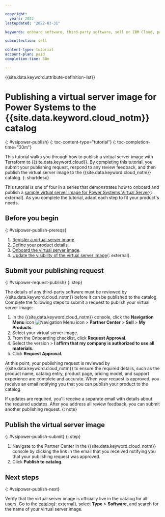 ```yaml
---

copyright:
  years: 2022
lastupdated: "2022-03-31"

keywords: onboard software, third-party software, sell on IBM Cloud, partner center, virtual server image, virtual machine image, image, vm, vsi, publish, Terraform, tutorial, sample

subcollection: sell

content-type: tutorial
account-plan: paid
completion-time: 30m

---
```


{{site.data.keyword.attribute-definition-list}}


# Publishing a virtual server image for Power Systems to the {{site.data.keyword.cloud_notm}} catalog
{: #vsipower-publish}
{: toc-content-type="tutorial"}
{: toc-completion-time="30m"}

This tutorial walks you through how to publish a virtual server image with Terraform to {{site.data.keyword.cloud}}. By completing this tutorial, you submit your publishing request, respond to any review feedback, and then publish the virtual server image to the {{site.data.keyword.cloud_notm}} catalog.
{: shortdesc}

This tutorial is one of four in a series that demonstrates how to onboard and publish a [sample virtual server image for Power Systems Virtual Server](https://github.com/IBM-Cloud/isv-power-vsi-product-deploy-sample){: external}. As you complete the tutorial, adapt each step to fit your product's needs.

## Before you begin
{: #vsipower-publish-prereqs}

1. [Register a virtual server image](/docs/sell?topic=sell-vsipower-register).
1. [Define your product details](/docs/sell?topic=sell-vsipower-define).
1. [Onboard the virtual server image](/docs/sell?topic=sell-vsipower-onboard).
1. [Update the visibility of the virtual server image](https://github.com/IBM-Cloud/isv-vsi-product-deploy-sample#update-the-visibility-of-your-image-patch-api){: external}.

## Submit your publishing request
{: #vsipower-request-publish}
{: step}

The details of any third-party software must be reviewed by {{site.data.keyword.cloud_notm}} before it can be published to the catalog. Complete the following steps to submit a request to publish your virtual server image:

1. In the {{site.data.keyword.cloud_notm}} console, click the **Navigation Menu** icon ![Navigation Menu icon](../icons/icon_hamburger.svg "Menu") > **Partner Center** > **Sell** > **My Products**.
1. Select your virtual server image.
1. From the Onboarding checklist, click **Request Approval**.
1. Select the version > **I affirm that my company is authorized to use all materials**.
1. Click **Request Approval**.

At this point, your publishing request is reviewed by {{site.data.keyword.cloud_notm}} to ensure the required details, such as the product name, catalog entry, product page, pricing model, and support experience are complete and accurate. When your request is approved, you receive an email notifying you that you can publish your product to the catalog.

If updates are required, you'll receive a separate email with details about the required updates. After you address all review feedback, you can submit another publishing request.
{: note}

## Publish the virtual server image
{: #vsipower-publish-submit}
{: step}

1. Navigate to the Partner Center in the {{site.data.keyword.cloud_notm}} console by clicking the link in the email that you received notifying you that your publishing request was approved.
1. Click **Publish to catalog**.

## Next steps
{: #vsipower-publish-next}

Verify that the virtual server image is officially live in the catalog for all users. Go to the [catalog](https://cloud.ibm.com/catalog){: external}, select **Type** > **Software**, and search for the name of your virtual server image.
